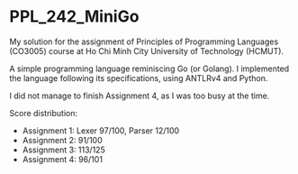 # PPL_242_MiniGo

My solution for the assignment of Principles of Programming Languages (CO3005) course at Ho Chi Minh City University of Technology (HCMUT).

A simple programming language reminiscing Go (or Golang). I implemented the language following its specifications, using ANTLRv4 and Python.

I did not manage to finish Assignment 4, as I was too busy at the time.

Score distribution:
- Assignment 1: Lexer 97/100, Parser 12/100
- Assignment 2: 91/100
- Assignment 3: 113/125
- Assignment 4: 96/101
